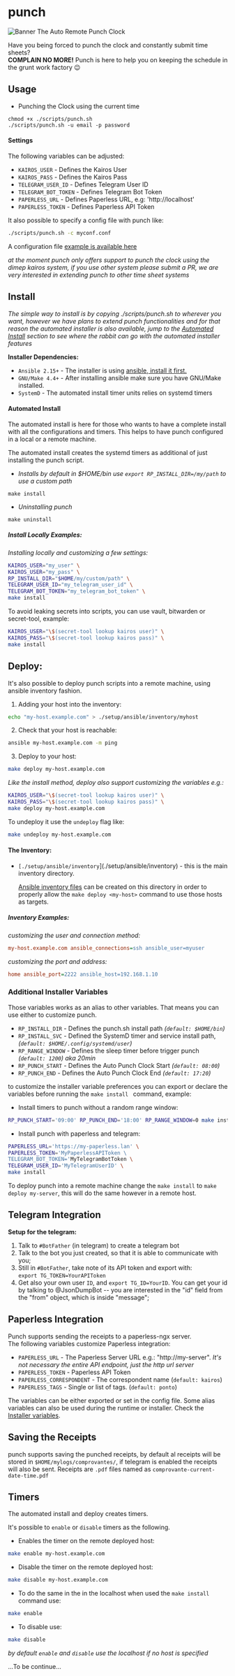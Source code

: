 # punch

![Banner](./art/banner.png)
The Auto Remote Punch Clock

Have you being forced to punch the clock and constantly submit time sheets?  
**COMPLAIN NO MORE!** Punch is here to help you on keeping the schedule in the grunt work factory :wink:

## Usage

- Punching the Clock using the current time

```shell
chmod +x ./scripts/punch.sh
./scripts/punch.sh -u email -p password
```

#### Settings 

The following variables can be adjusted:  

* `KAIROS_USER` - Defines the Kairos User
* `KAIROS_PASS` - Defines the Kairos Pass
* `TELEGRAM_USER_ID` - Defines Telegram User ID  
* `TELEGRAM_BOT_TOKEN` - Defines Telegram Bot Token
* `PAPERLESS_URL` - Defines Paperless URL, e.g: 'http://localhost'  
* `PAPERLESS_TOKEN` - Defines Paperless API Token  

It also possible to specify a config file with punch like:  

```bash
./scripts/punch.sh -c myconf.conf
```

A configuration file [example is available here](./conf/punch.conf)


_at the moment punch only offers support to punch the clock using the dimep
kairos system, if you use other system please submit a PR, we are very
interested in extending punch to other time sheet systems_

## Install

_The simple way to install is by copying ./scripts/punch.sh to wherever
you want, however we have plans to extend punch functionalities and for
that reason the automated installer is also available, jump to the [Automated
Install](#automated-install) section to see where the rabbit can go with the 
automated installer features_


**Installer Dependencies:**  
* `Ansible 2.15+` - The installer is using [ansible, install it
first.](https://docs.ansible.com/ansible/latest/installation_guide/intro_installation.html#pip-install)
* `GNU/Make 4.4+` - After installing ansible make sure you have GNU/Make installed.
* `SystemD` - The automated install timer units relies on systemd timers

#### Automated Install 

The automated install is here for those who wants to have a complete install
with all the configurations and timers. This helps to have punch configured in a
local or a remote machine.  

The automated install creates the systemd timers as additional of just installing the punch script.

* _Installs by default in $HOME/bin use `export RP_INSTALL_DIR=/my/path` to use
  a custom path_  

```shell
make install
```

* _Uninstalling punch_  

```shell
make uninstall
```  

##### Install Locally Examples:

_Installing locally and customizing a few settings:_  

```bash
KAIROS_USER="my_user" \
KAIROS_USER="my_pass" \
RP_INSTALL_DIR="$HOME/my/custom/path" \
TELEGRAM_USER_ID="my_telegram_user_id" \
TELEGRAM_BOT_TOKEN="my_telegram_bot_token" \
make install
```

To avoid leaking secrets into scripts, you can use vault,
bitwarden or secret-tool, example:

```bash
KAIROS_USER="\$(secret-tool lookup kairos user)" \
KAIROS_PASS="\$(secret-tool lookup kairos pass)" \
make install
```

## Deploy:

It's also possible to deploy punch scripts into a remote machine, using ansible
inventory fashion.

1. Adding your host into the inventory:  
```bash
echo "my-host.example.com" > ./setup/ansible/inventory/myhost
```

2. Check that your host is reachable:  
```bash
ansible my-host.example.com -m ping
```

3. Deploy to your host:  
```bash
make deploy my-host.example.com
```

_Like the install method, deploy also support customizing the variables e.g.:_  

```bash
KAIROS_USER="\$(secret-tool lookup kairos user)" \
KAIROS_PASS="\$(secret-tool lookup kairos pass)" \
make deploy my-host.example.com
```

To undeploy it use the `undeploy` flag like:  

```bash
make undeploy my-host.example.com
```

#### The Inventory:  

* `[./setup/ansible/inventory`](./setup/ansible/inventory) - this is the main
  inventory directory. 

  [Ansible inventory
  files](https://docs.ansible.com/ansible/latest/cli/ansible-inventory.html) can
  be created on this directory in order to properly allow the `make deploy
  <my-host>` command to use those hosts as targets.  


##### Inventory Examples:

_customizing the user and connection method:_  
```ini
my-host.example.com ansible_connections=ssh ansible_user=myuser
```

_customizing the port and address:_  
```ini
home ansible_port=2222 ansible_host=192.168.1.10
```

### Additional Installer Variables 

Those variables works as an alias to other variables. That means you can use either
to customize punch.

* `RP_INSTALL_DIR` - Defines the punch.sh install path _(`default:
  $HOME/bin`)_   
* `RP_INSTALL_SVC` - Defined the SystemD timer and service install path,
  _(`default: $HOME/.config/systemd/user`)_  
* `RP_RANGE_WINDOW` - Defines the sleep timer before trigger punch
  _(`default: 1200`) aka 20min_  
* `RP_PUNCH_START` - Defines the Auto Punch Clock Start _(`default: 08:00`)_  
* `RP_PUNCH_END` - Defines the Auto Punch Clock End _(`default: 17:20`)_

to customize the installer variable preferences you can export or declare the variables before
running the `make install ` command, example:  

* Install timers to punch without a random range window:  
```bash
RP_PUNCH_START='09:00' RP_PUNCH_END='18:00' RP_RANGE_WINDOW=0 make install
```

* Install punch with paperless and telegram:  
```bash
PAPERLESS_URL='https://my-paperless.lan' \
PAPERLESS_TOKEN='MyPaperlessAPIToken \
TELEGRAM_BOT_TOKEN='MyTelegramBotToken \
TELEGRAM_USER_ID='MyTelegramUserID' \
make install
```

To deploy punch into a remote machine change the `make install` to `make deploy
my-server`, this will do the same however in a remote host.  

## Telegram Integration

**Setup for the telegram:**  

1. Talk to `#BotFather` (in telegram) to create a telegram bot  
1. Talk to the bot you just created, so that it is able to
   communicate with you;
1. Still in `#BotFather`, take  note of its API token and export with:  
   `export TG_TOKEN=YourAPIToken`  
1. Get also your own user `ID`, and `export TG_ID=YourID`. You
   can get your id by talking to @JsonDumpBot -- you are interested in
   the "id" field from the "from" object, which is inside "message";


## Paperless Integration  

Punch supports sending the receipts to a paperless-ngx server.  
The following variables customize Paperless integration:  

* `PAPERLESS_URL` - The Paperless Server URL e.g.: "http://my-server". _It's not
  necessary the entire API endpoint, just the http url server_  
* `PAPERLESS_TOKEN` - Paperless API Token  
* `PAPERLESS_CORRESPONDENT` - The correspondent name (`default: kairos`)  
* `PAPERLESS_TAGS` - Single or list of tags. (`default: ponto`)

The variables can be either exported or set in the config file. Some alias
variables can also be used during the runtime or installer. Check the
[Installer variables](#additional-installer-variables).

## Saving the Receipts

punch supports saving the punched receipts, by default al receipts will be
stored in `$HOME/mylogs/comprovantes/`, if telegram is enabled the receipts will
also be sent. Receipts are `.pdf` files named as
`comprovante-current-date-time.pdf`


## Timers  

The automated install and deploy creates timers.

It's possible to `enable` or `disable` timers as the following. 

* Enables the timer on the remote deployed host:  
```bash
make enable my-host.example.com
```

* Disable the timer on the remote deployed host:  
```bash
make disable my-host.example.com
```

* To do the same in the in the localhost when used the `make install` command use:  
```bash
make enable
```

* To disable use: 
```bash
make disable
```

_by default `enable` and `disable`  use the localhost if no host is specified_


...To be continue...
